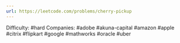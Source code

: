 ```yaml
---
url: https://leetcode.com/problems/cherry-pickup
---
```


Difficulty: #hard
Companies: #adobe #akuna-capital #amazon #apple #citrix #flipkart #google #mathworks #oracle #uber